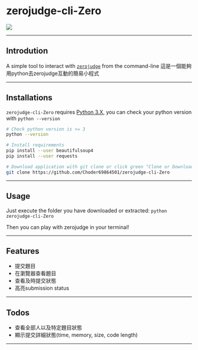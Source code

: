 # zerojudge-cli-Zero
![](icon.ico)
___

## Introdution
A simple tool to interact with [`zerojudge`](https://zerojudge.tw/) from the command-line
這是一個能夠用python去zerojudge互動的簡易小程式 

____

## Installations

`zerojudge-cli-Zero` requires [Python 3.X](https://www.python.org/), you can check your python version with `python --version`

```bash
# Check python version is >= 3
python --version

# Install requirements
pip install --user beautifulsoup4
pip install --user requests

# Download application with git clone or click green "Clone or Download" to get zip  
git clone https://github.com/Choder69864501/zerojudge-cli-Zero
```

----

## Usage

Just execute the folder you have downloaded or extracted:
`python zerojudge-cli-Zero` 

Then you can play with zerojudge in your terminal!

----

## Features

- 提交題目
- 在瀏覽器查看題目
- 查看及時提交狀態
- 高亮submission status

____

## Todos 
- 查看全部人以及特定題目狀態
- 顯示提交詳細狀態(time, memory, size, code length)

---

